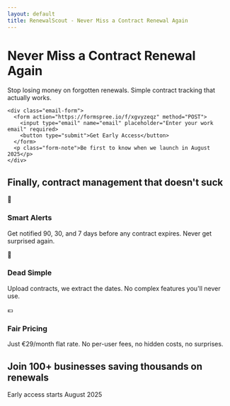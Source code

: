 ```yaml
---
layout: default
title: RenewalScout - Never Miss a Contract Renewal Again
---
```

<div class="hero">
  <div class="hero-content">
    <h1>Never Miss a Contract Renewal Again</h1>
    <p class="subtitle">Stop losing money on forgotten renewals. Simple contract tracking that actually works.</p>
    
    <div class="email-form">
      <form action="https://formspree.io/f/xgvyzeqz" method="POST">
        <input type="email" name="email" placeholder="Enter your work email" required>
        <button type="submit">Get Early Access</button>
      </form>
      <p class="form-note">Be first to know when we launch in August 2025</p>
    </div>
  </div>
</div>

<div class="features">
  <div class="container">
    <h2>Finally, contract management that doesn't suck</h2>
    <div class="feature-grid">
      <div class="feature">
        <div class="feature-icon">📅</div>
        <h3>Smart Alerts</h3>
        <p>Get notified 90, 30, and 7 days before any contract expires. Never get surprised again.</p>
      </div>
      <div class="feature">
        <div class="feature-icon">🚀</div>
        <h3>Dead Simple</h3>
        <p>Upload contracts, we extract the dates. No complex features you'll never use.</p>
      </div>
      <div class="feature">
        <div class="feature-icon">💶</div>
        <h3>Fair Pricing</h3>
        <p>Just €29/month flat rate. No per-user fees, no hidden costs, no surprises.</p>
      </div>
    </div>
  </div>
</div>

<div class="cta-section">
  <div class="container">
    <h2>Join 100+ businesses saving thousands on renewals</h2>
    <p>Early access starts August 2025</p>
  </div>
</div>